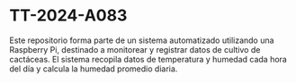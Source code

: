 # TT-2024-A083
Este repositorio forma parte de un sistema automatizado utilizando una Raspberry Pi, destinado a monitorear y registrar datos de cultivo de cactáceas. El sistema recopila datos de temperatura y humedad cada hora del día y calcula la humedad promedio diaria.
